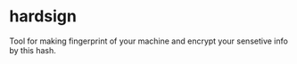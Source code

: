 # hardsign
Tool for making fingerprint of your machine and encrypt your sensetive info by this hash.
